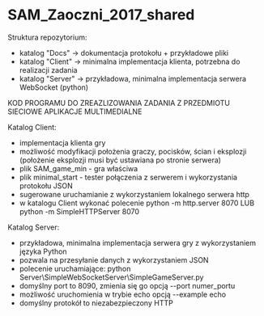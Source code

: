 # SAM_Zaoczni_2017_shared

Struktura repozytorium:
- katalog "Docs" -> dokumentacja protokołu + przykładowe pliki
- katalog "Client" -> minimalna implementacja klienta, potrzebna do realizacji zadania
- katalog "Server" -> przykładowa, minimalna implementacja serwera WebSocket (python)

KOD PROGRAMU DO ZREAZLIZOWANIA ZADANIA Z PRZEDMIOTU SIECIOWE APLIKACJE MULTIMEDIALNE


Katalog Client:
- implementacja klienta gry
- możliwość modyfikacji położenia graczy, pocisków, ścian i eksplozji (położenie eksplozji musi być ustawiana po stronie serwera)
- plik SAM_game_min - gra właściwa
- plik minimal_start - tester połączenia z serwerem i wykorzystania protokołu JSON
- sugerowane uruchamianie z wykorzystaniem lokalnego serwera http 
- w katalogu Client wykonać polecenie python -m http.server 8070 LUB python -m SimpleHTTPServer 8070


Katalog Server:
- przykładowa, minimalna implementacja serwera gry z wykorzystaniem języka Python
- pozwala na przesyłanie danych z wykorzystaniem JSON
- polecenie uruchamiające: python Server\SimpleWebSocketServer\SimpleGameServer.py
- domyślny port to 8090, zmienia się go opcją --port numer_portu
- możliwość uruchomienia w trybie echo opcją --example echo
- domyślny protokół to niezabezpieczony HTTP